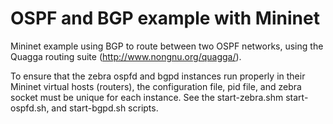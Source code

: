 # OSPF and BGP example with Mininet

Mininet example using BGP to route between two OSPF networks,
using the Quagga routing suite (http://www.nongnu.org/quagga/).

To ensure that the zebra ospfd and bgpd instances run properly
in their Mininet virtual hosts (routers), the configuration file,
pid file, and zebra socket must be unique for each instance.
See the start-zebra.shm start-ospfd.sh, and start-bgpd.sh scripts.
